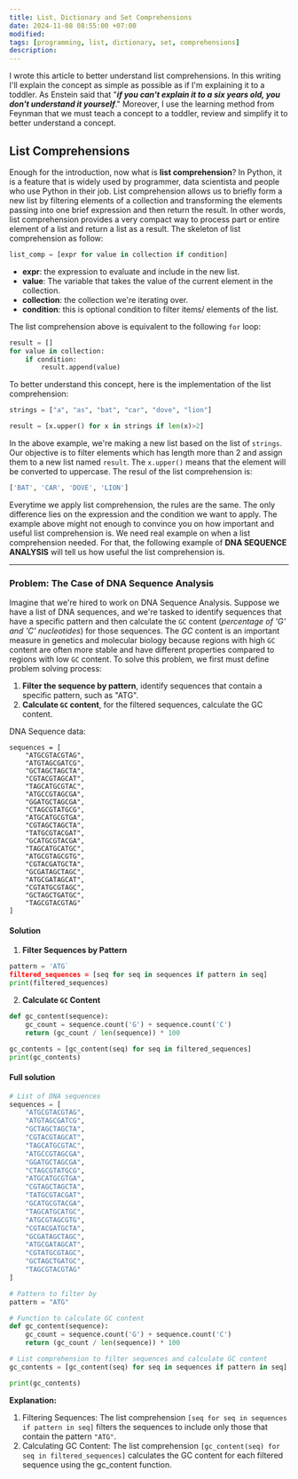 ```yaml
---
title: List, Dictionary and Set Comprehensions
date: 2024-11-08 08:55:00 +07:00
modified:
tags: [programming, list, dictionary, set, comprehensions]
description:
---
```

I wrote this article to better understand list comprehensions. In this writing I'll explain the concept as simple as possible as if I'm explaining it to a toddler. As Enstein said that "_**if you can't explain it to a six years old, you don't understand it yourself**_." Moreover, I use the learning method from Feynman that we must teach a concept to a toddler, review and simplify it to better understand a concept.

## List Comprehensions
Enough for the introduction, now what is **list comprehension**?
In Python, it is a feature that is widely used by programmer, data scientista and people who use Python in their job. List comprehension allows us to briefly form a new list by filtering elements of a collection and transforming the elements passing into one brief expression and then return the result. In other words, list comprehension provides a very compact way to process part or entire element of a list and return a list as a result. The skeleton of list comprehension as follow:
```python
list_comp = [expr for value in collection if condition]
```
- **expr**: the expression to evaluate and include in the new list. 
- **value**: The variable that takes the value of the current element in the collection.
- **collection**: the collection we're iterating over.
- **condition**: this is optional condition to filter items/ elements of the list.

The list comprehension above is equivalent to the following `for` loop:
```python
result = []
for value in collection:
    if condition:
        result.append(value)
```
To better understand this concept, here is the implementation of the list comprehension:
```python
strings = ["a", "as", "bat", "car", "dove", "lion"]

result = [x.upper() for x in strings if len(x)>2]
```
In the above example, we're making a new list based on the list of `strings`. Our objective is to filter elements which has length more than 2 and assign them to a new list named `result`. The `x.upper()` means that the element will be converted to uppercase. The resul of the list comprehension is:
```python
['BAT', 'CAR', 'DOVE', 'LION']
```
Everytime we apply list comprehension, the rules are the same. The only difference lies on the expression and the condition we want to apply. The example above might not enough to convince you on how important and useful list comprehension is. We need real example on when a list comprehension needed. For that, the following example of **DNA SEQUENCE ANALYSIS** will tell us how useful the list comprehension is.
___
### Problem: The Case of DNA Sequence Analysis
Imagine that we're hired to work on DNA Sequence Analysis. Suppose we have a list of DNA sequences, and we're tasked to identify sequences that have a specific pattern and then calculate the `GC` content (_percentage of 'G' and 'C' nucleotides_) for those sequences. The _GC_ content is an important measure in genetics and molecular biology because regions with high `GC` content are often more stable and have different properties compared to regions with low `GC` content. To solve this problem, we first must define problem solving process:
1) **Filter the sequence by pattern**, identify sequences that contain a specific pattern, such as "ATG".
2) **Calculate `GC` content**, for the filtered sequences, calculate the GC content.

DNA Sequence data:
```
sequences = [
    "ATGCGTACGTAG",
    "ATGTAGCGATCG",
    "GCTAGCTAGCTA",
    "CGTACGTAGCAT",
    "TAGCATGCGTAC",
    "ATGCCGTAGCGA",
    "GGATGCTAGCGA",
    "CTAGCGTATGCG",
    "ATGCATGCGTGA",
    "CGTAGCTAGCTA",
    "TATGCGTACGAT",
    "GCATGCGTACGA",
    "TAGCATGCATGC",
    "ATGCGTAGCGTG",
    "CGTACGATGCTA",
    "GCGATAGCTAGC",
    "ATGCGATAGCAT",
    "CGTATGCGTAGC",
    "GCTAGCTGATGC",
    "TAGCGTACGTAG"
]
```
#### Solution
1) **Filter Sequences by Pattern**
```python
pattern = 'ATG`
filtered_sequences = [seq for seq in sequences if pattern in seq]
print(filtered_sequences)
```
2) **Calculate `GC` Content**
```python
def gc_content(sequence):
    gc_count = sequence.count('G') + sequence.count('C')
    return (gc_count / len(sequence)) * 100

gc_contents = [gc_content(seq) for seq in filtered_sequences]
print(gc_contents)
```
#### Full solution
```python
# List of DNA sequences
sequences = [
    "ATGCGTACGTAG",
    "ATGTAGCGATCG",
    "GCTAGCTAGCTA",
    "CGTACGTAGCAT",
    "TAGCATGCGTAC",
    "ATGCCGTAGCGA",
    "GGATGCTAGCGA",
    "CTAGCGTATGCG",
    "ATGCATGCGTGA",
    "CGTAGCTAGCTA",
    "TATGCGTACGAT",
    "GCATGCGTACGA",
    "TAGCATGCATGC",
    "ATGCGTAGCGTG",
    "CGTACGATGCTA",
    "GCGATAGCTAGC",
    "ATGCGATAGCAT",
    "CGTATGCGTAGC",
    "GCTAGCTGATGC",
    "TAGCGTACGTAG"
]

# Pattern to filter by
pattern = "ATG"

# Function to calculate GC content
def gc_content(sequence):
    gc_count = sequence.count('G') + sequence.count('C')
    return (gc_count / len(sequence)) * 100

# List comprehension to filter sequences and calculate GC content
gc_contents = [gc_content(seq) for seq in sequences if pattern in seq]

print(gc_contents)
```
**Explanation:**
1) Filtering Sequences: The list comprehension `[seq for seq in sequences if pattern in seq]` filters the sequences to include only those that contain the pattern `"ATG"`.
2) Calculating GC Content: The list comprehension `[gc_content(seq) for seq in filtered_sequences]` calculates the GC content for each filtered sequence using the gc_content function.

